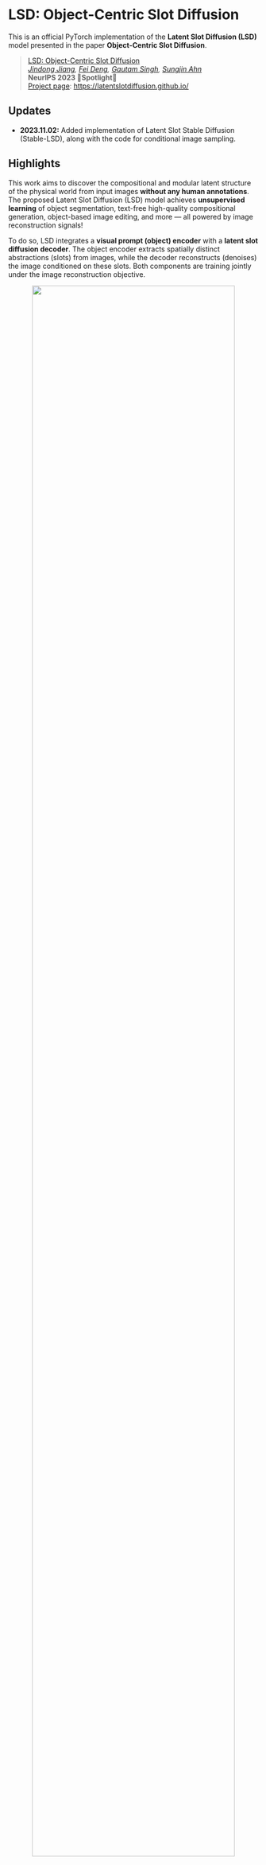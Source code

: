 # LSD: Object-Centric Slot Diffusion
This is an official PyTorch implementation of the **Latent Slot Diffusion (LSD)** model presented in the paper **Object-Centric Slot Diffusion**.

> [LSD: Object-Centric Slot Diffusion](https://arxiv.org/abs/2303.10834)   
> *[Jindong Jiang](https://jindongjiang.me/), [Fei Deng](https://scholar.google.com/citations?hl=en&user=F-V72fUAAAAJ&view_op=list_works&sortby=pubdate), [Gautam Singh](https://singhgautam.github.io/), [Sungjin Ahn](https://mlml.kaist.ac.kr/sungjinahn)*   
> **NeurIPS 2023 🌟Spotlight🌟**   
> [Project page](https://latentslotdiffusion.github.io/): https://latentslotdiffusion.github.io/   

## Updates
* **2023.11.02:** Added implementation of Latent Slot Stable Diffusion (Stable-LSD), along with the code for conditional image sampling.

## Highlights

This work aims to discover the compositional and modular latent structure of the physical world from input images **without any human annotations**. The proposed Latent Slot Diffusion (LSD) model achieves **unsupervised learning** of object segmentation, text-free high-quality compositional generation, object-based image editing, and more — all powered by image reconstruction signals!

To do so, LSD integrates a **visual prompt (object) encoder** with a **latent slot diffusion decoder**. The object encoder extracts spatially distinct abstractions (slots) from images, while the decoder reconstructs (denoises) the image conditioned on these slots. Both components are training jointly under the image reconstruction objective.

<p align="center">
  <img src="figures/method.png" width="90%" />
</p>


**Object-Based Segmentation**: During unsupervised training phase, the object encoder learns to identify objects and semantically meaningful regions. This allows it to achieve unsupervised object-based segmentation and representation learning in multi-object scenarios (e.g., the MOVi benchmark) and part-based segmentation and representation learning in single object images (e.g. FFHQ human face dataset). We have observed a significant improvement in segmentation and representation quality over state-of-the-art models, such as a ~9% boost in mIoU on the MOVi-E dataset.

<p align="center">
  <img src="figures/segmentation.png" width="95%" />
</p>


**Text-Free Compositional Generation**: We further demonstrate the usefulness of the learned representation in downstream applications. For example, LSD can be used to generate high-resolution images without the need for text descriptions by constructing a visual concept library of the learned object representations. This includes the first application of the FFHQ dataset in this field!

<p align="center">
  <img src="figures/compositional_generation.png" width="95%" />
</p>


**Object-Based Image Editing**: Moreover, by manipulating object representations, we also demonstrate that LSD can be used for object-based image editing, such as object removal and background replacement in multi-object datasets, and face swapping in human face datasets.

<p align="center">
  <img src="figures/object_based_editing.png" width="95%" />
</p>

**LSD with Pre-Trained Diffusion Models**: In addition, we also conduct a preliminary investigation into the integration of pre-trained diffusion models in LSD and demonstrate its effectiveness in unsupervised object-centric representation learning and image generation in **real-world images**.

<p align="center">
  <img src="figures/stable_lsd_coco_samples.jpg" width="95%" />
</p>


## Repository Overview

We are releasing our implementation based on the [Diffusers library](https://huggingface.co/docs/diffusers/index) from Hugging Face. Our goal is to provide a concise and modularized implementation, while also allowing future studies to integrate existing models from the Diffusers library, such as efficient samplers and pre-trained diffusion modules, with our model.

Additionally, we are also sharing the data pre-processing script and evaluation script for computing the quantitative metrics. We hope that our code release will inspire future research and facilitate the real-world application of our model.

The project structure is shown below:

* `train_lsd.py`: Model training and visualization
* `src`: Source code
    * `data`: Data loading utilities
    * `eval`: Quantitative evaluation (LSD) and conditional image generation (Stable-LSD)
    * `models`: Core model definitions
        * `unet_with_pos.py`: Position-augmented latent diffusion decoder
        * `backbone.py`: Backbone CNN for object encoder
        * `slot_attn.py`: Slot Attention module for object encoder
* `scripts`: Helper scripts
    * `data_preprocess`: Dataset downloading and pre-processing
    * `environment.sh`: Environment setup
* `configs`: Configuration files for training and evaluation.

## Setup and Usage

### Dependencies

Setup your environment with our provided script in `scripts/environment.sh`. It includes the following steps:

Create a conda environment and activate it. Python version should not matter, I am using Python 3.11 because it is the most updated stable version at this moment.
```bash
conda create -n "lsd" python=3.11 -y 
conda activate lsd
```

Install pip toolkit and PyTorch library. I use the latest stable PyTorch version, note here you might need to select the cuda version compatible with your server.
```bash
conda install pip -y && python -m pip install torch torchvision torchaudio --index-url https://download.pytorch.org/whl/cu118
```

Other packages are installed using the following command.
```bash
python -m pip install -U diffusers transformers tensorboard matplotlib einops accelerate xformers scikit-learn scipy distinctipy
```

### Preparing Data

We have provided the data download and pre-processing code for the MOVi dataset under `scripts/data_preprocess/movi_kubric_dump_with_labels.py`. This code will download images, segmentations, and object attributes and save them in a similar format of the annotation in CLEVR datasets. Scripts for the CLEVR datasets are omitted as their process is straightforward, mainly involving simple downloads.

To run the script, you will need to create another conda environment which is also specified in the first line of `movi_kubric_dump_with_labels.py`.
```bash
conda create -n tfds
conda activate tfds
conda install pip -y
pip install tensorflow-datasets gcfs tqdm pillow
```

Then, you can run the data pre-processing code with the following command.
```bash
python scripts/data_preprocess/movi_kubric_dump_with_labels.py --dataset_split "movi-e" --data_dir "/path-to-movi-dataset"
```

### Training 

Once the above steps are finined, you can train the model using `train_lsd.py`. This file also contains code to visualize the segmentation mask in the validation step. The model training scripts for each dataset are stored in the configs subfolder. For example, `configs/movi-e/train.sh` provides the script to train the LSD on the movi-e dataset. 

Note that training with low-memory GPUs is possible by adjusting the `gradient_accumulation_steps` and `train_batch_size`. The actually batch size would be `gradient_accumulation_steps x num_processes x train_batch_size`.

```bash
CUDA_VISIBLE_DEVICES=0,1,2,3 accelerate launch --multi_gpu --num_processes=4 --main_process_port 29500 train_lsd.py \
--enable_xformers_memory_efficient_attention --dataloader_num_workers 4 --learning_rate 1e-4 \
--mixed_precision fp16 --num_validation_images 32 --val_batch_size 32 --max_train_steps 200000 \
--checkpointing_steps 25000 --checkpoints_total_limit 2 --gradient_accumulation_steps 1 \
--seed 42 --encoder_lr_scale 1.0 --train_split_portion 0.9 \
--output_dir /path_to_your_logs/lsd/movi-e/ \
--backbone_config configs/movi-e/backbone/config.json \
--slot_attn_config configs/movi-e/slot_attn/config.json \
--unet_config configs/movi-e/unet/config.json \
--scheduler_config configs/movi-e/scheduler/scheduler_config.json \
--dataset_root /path_to_your_movi/movi-e/movi-e-train-with-label/images/ \
--dataset_glob '**/*.png' --train_batch_size 32 --resolution 256 --validation_steps 5000 \
--tracker_project_name latent_slot_diffusion
```

Currently, we provide the configurations for the movi-e experiment. We will provide the configs for other dataset shortly. In the meantime, please refer to the appendix of our paper for details on other experiment and use the config export script in each component file to generate the config. 

### Evaluation

> **Evaluation Metrics Clarification** Our paper presents mBO and mIoU metrics averaged by objects. An alternative is image-wise averaging. The revised src/eval/eval.py now supports both. Please select the method that fits your comparative analysis for accurate assessment.

We have provided an evaluation script in `src/eval/eval.py` to calculate quantitative results like segmentation and attribute prediction. Please ensure the dataset name is part of the path, as the script uses it to automatically determine the annotation format. 

The evaluation code currently supports the movi series, clevr_with_masks, and clevrtex. Instructions for using eval.py with different datasets can be found in configs, with the movi-e dataset example located in `configs/movi-e/eval.sh.`

```bash
CUDA_VISIBLE_DEVICES=0 accelerate launch --num_processes=1 src/eval/eval.py \
--ckpt_path /path_to_your_logs/lsd/movi-e/output_norm_linear/checkpoint-xxx/ \
--dataset_root /path_to_your_movi/movi-e/movi-e-val-with-label/images/ \
--dataset_glob '**/*.png' --resolution 256 --linear_prob_train_portion 0.83 \
--enable_xformers_memory_efficient_attention --mixed_precision fp16
```

For Stable-LSD, we have provided an script `src/eval/eval_stable_lsd_generation.py` for conditional image generation with real-world objects using different value of classifier-free guidance and seeds for sampling. Instructions are provided in  `configs/coco/image_sampling.sh.`

```bash
CUDA_VISIBLE_DEVICES=0  python src/eval/eval_stable_lsd_generation.py \
--ckpt_path /path_to_your_logs/lsd/coco/stable_lsd/checkpoint-xxx/ \
--output_dir /path_to_your_image_logs \
--enable_xformers_memory_efficient_attention --mixed_precision fp16 --num_workers 4
```

## Citation

If you find this code useful for your research, please cite our paper with the following BibTeX entry

```
@article{jiang2023object,
  title={Object-Centric Slot Diffusion},
  author={Jiang, Jindong and Deng, Fei and Singh, Gautam and Ahn, Sungjin},
  journal={NeurIPS},
  year={2023}
}
```
